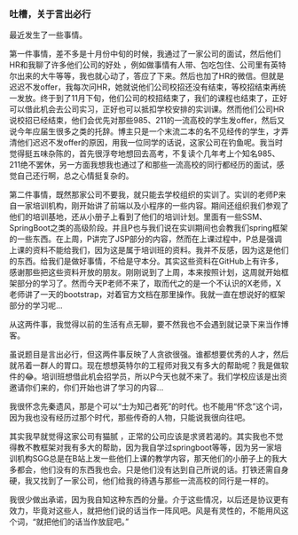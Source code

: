 ### 吐槽，关于言出必行

最近发生了一些事情。

第一件事情，差不多是十月份中旬的时候，我通过了一家公司的面试，然后他们HR和我聊了许多他们公司的好处 ，例如做事情有人带、包吃包住、公司里有英特尔出来的大牛等等，我也就心动了，答应了下来。然后也加了HR的微信。但就是迟迟不发offer，我每次问HR，她就说他们公司校招还没有结束，等校招结束再统一发放。终于到了11月下旬，他们公司的校招结束了，我们的课程也结束了，正好可以借此机会去公司实习，正好也可以抵扣学校安排的实训课。然而他们公司HR说校招已经结束，他们会优先对那些985、211的一流高校的学生发offer，然后又说今年应届生很多之类的托辞。博主只是一个末流二本的名不见经传的学生，才弄清他们迟迟不发offer的原因，用我一位同学的话说，这家公司在钓鱼呢。我当时觉得挺五味杂陈的，首先很浮夸地想回去高考，不复读个几年考上个知名985、211绝不罢休，另一方面我想我也通过了和那些一流高校的同行都经历的面试，感觉自己还行啊，总之心情挺复杂的。

第二件事情，既然那家公司不要我，就只能去学校组织的实训了。实训的老师P来自一家培训机构，刚开始讲了前端以及小程序的一些内容。期间还组织我们参观了他们的培训基地，还从小册子上看到了他们的培训计划。里面有一些SSM、SpringBoot之类的高级阶段。并且P也与我们说在实训期间也会教我们spring框架的一些东西。在上周，P讲完了JSP部分的内容，然而在上课过程中，P总是强调上课的资料不能给我们，因为这是属于培训班的资料。我并不反感，因为这是他们的东西。给我们是做好事情，不给是守本分。其实这些资料在GitHub上有许多，感谢那些把这些资料开放的朋友。刚刚说到了上周，本来按照计划，这周就开始框架部分的学习了。然而今天P老师不来了，取而代之的是一个不认识的X老师，X老师讲了一天的bootstrap，对着官方文档在那里操作。我就一直在想说好的框架部分的学习呢...

从这两件事，我觉得以前的生活有点无聊，要不然我也不会遇到就记录下来当作博客。

虽说题目是言出必行，但这两件事反映了人贪欲很强。谁都想要优秀的人才，然后就吊着一群人的胃口。现在想想英特尔的工程师对我又有多大的帮助呢？我是做软件的😂。培训班想借此机会招学员，所以P今天也就不来了。我们学校应该是出资邀请你们来的，你们开始也讲了学习的内容...

我很怀念先秦遗风，那是个可以“士为知己者死”的时代。也不能用“怀念”这个词，因为我也没有经历过那个时代，那些传奇的人物，只能说我很向往吧。

其实我早就觉得这家公司有猫腻 ，正常的公司应该是求贤若渴的。其实我也不觉得教不教框架对我有多大的帮助，因为我自学过springboot等等，因为另一家培训机构SGG总是在B站上发一些他们上课的教学内容，那天他们的小册子上的我大多都会，他们没有的东西我也会。只是他们没有达到自己所说的话。打铁还需自身硬，我又找到了一家公司，他们给我的待遇与那些一流高校的同行是一样的。

我很少做出承诺，因为我自知这种东西的分量。介于这些情况，以后还是协议更有效力，毕竟对这些人，就把他们说的话当作一阵风吧。风是有灵性的，不能用风这个词，“就把他们的话当作放屁吧。”